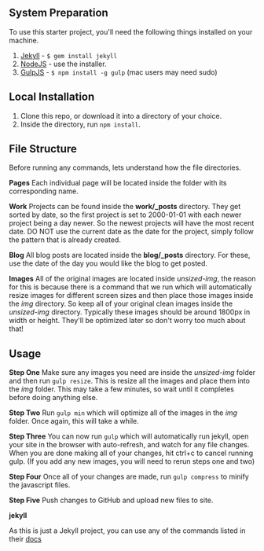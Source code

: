 ## System Preparation

To use this starter project, you'll need the following things installed on your machine.

1. [Jekyll](http://jekyllrb.com/) - `$ gem install jekyll`
2. [NodeJS](http://nodejs.org) - use the installer.
3. [GulpJS](https://github.com/gulpjs/gulp) - `$ npm install -g gulp` (mac users may need sudo)

## Local Installation

1. Clone this repo, or download it into a directory of your choice.
2. Inside the directory, run `npm install`.

## File Structure

Before running any commands, lets understand how the file directories.

**Pages**
Each individual page will be located inside the folder with its corresponding name.

**Work**
Projects can be found inside the **work/_posts** directory. They get sorted by date, so the first project is set to 2000-01-01 with each newer project being a day newer. So the newest projects will have the most recent date. DO NOT use the current date as the date for the project, simply follow the pattern that is already created.

**Blog**
All blog posts are located inside the **blog/_posts** directory. For these, use the date of the day you would like the blog to get posted.

**Images**
All of the original images are located inside *unsized-img*, the reason for this is because there is a command that we run which will automatically resize images for different screen sizes and then place those images inside the *img* directory. So keep all of your original clean images inside the *unsized-img* directory. Typically these images should be around 1800px in width or height. They'll be optimized later so don't worry too much about that!

## Usage

**Step One**
Make sure any images you need are inside the *unsized-img* folder and then run `gulp resize`. This is resize all the images and place them into the *img* folder. This may take a few minutes, so wait until it completes before doing anything else.

**Step Two**
Run `gulp min` which will optimize all of the images in the *img* folder. Once again, this will take a while.

**Step Three**
You can now run `gulp` which will automatically run jekyll, open your site in the browser with auto-refresh, and watch for any file changes. When you are done making all of your changes, hit ctrl+c to cancel running gulp. (If you add any new images, you will need to rerun steps one and two)

**Step Four**
Once all of your changes are made, run `gulp compress` to minify the javascript files.

**Step Five**
Push changes to GitHub and upload new files to site.

**jekyll**

As this is just a Jekyll project, you can use any of the commands listed in their [docs](http://jekyllrb.com/docs/usage/)

